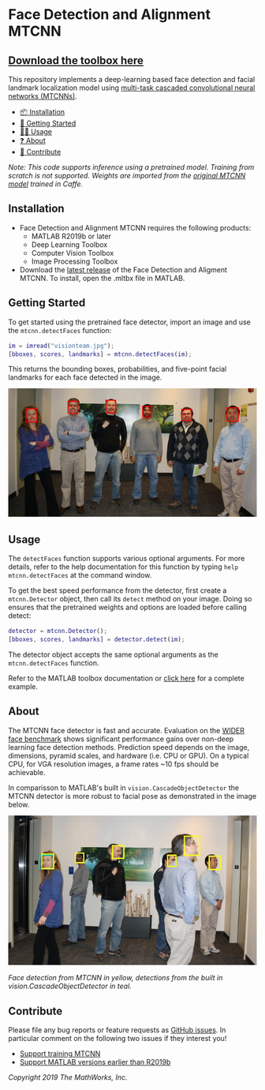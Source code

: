 # Face Detection and Alignment MTCNN

## [__Download the toolbox here__](https://github.com/matlab-deep-learning/mtcnn-face-detection/releases/latest/download/MTCNN%20Face%20Detection.mltbx)

This repository implements a deep-learning based face detection and facial landmark localization model using [multi-task cascaded convolutional neural networks (MTCNNs)](https://kpzhang93.github.io/MTCNN_face_detection_alignment/). 

- [📦 Installation](#installation)
- [🏁 Getting Started](#getting-started)
- [🔎😄 Usage](#usage)
- [❓ About](#about)
- [💬 Contribute](#contribute)

_Note: This code supports inference using a pretrained model. Training from scratch is not supported. Weights are imported from the [original MTCNN model](https://kpzhang93.github.io/MTCNN_face_detection_alignment/) trained in Caffe._

## Installation

- Face Detection and Alignment MTCNN requires the following products:
  - MATLAB R2019b or later
  - Deep Learning Toolbox
  - Computer Vision Toolbox
  - Image Processing Toolbox
- Download the [latest release](https://github.com/matlab-deep-learning/mtcnn-face-detection/releases/) of the Face Detection and Aligment MTCNN. To install, open the .mltbx file in MATLAB.

## Getting Started

To get started using the pretrained face detector, import an image and use the `mtcnn.detectFaces` function:

```matlab
im = imread("visionteam.jpg");
[bboxes, scores, landmarks] = mtcnn.detectFaces(im);
```

This returns the bounding boxes, probabilities, and five-point facial landmarks for each face detected in the image.

![](doc/output1.jpg)

## Usage

The `detectFaces` function supports various optional arguments. For more details, refer to the help documentation for this function by typing `help mtcnn.detectFaces` at the command window.

To get the best speed performance from the detector, first create a `mtcnn.Detector` object, then call its `detect` method on your image. Doing so ensures that the pretrained weights and options are loaded before calling detect:

```matlab
detector = mtcnn.Detector();
[bboxes, scores, landmarks] = detector.detect(im);
```

The detector object accepts the same optional arguments as the `mtcnn.detectFaces` function.

Refer to the MATLAB toolbox documentation or [click here](docs/gettings_started.md) for a complete example.

## About

The MTCNN face detector is fast and accurate. Evaluation on the [WIDER face benchmark](http://mmlab.ie.cuhk.edu.hk/projects/WIDERFace/WiderFace_Results.html) shows significant performance gains over non-deep learning face detection methods. Prediction speed depends on the image, dimensions, pyramid scales, and hardware (i.e. CPU or GPU). On a typical CPU, for VGA resolution images, a frame rates ~10 fps should be achievable.

In comparisson to MATLAB's built in `vision.CascadeObjectDetector` the MTCNN detector is more robust to facial pose as demonstrated in the image below.

![](doc/output2.jpg)

_Face detection from MTCNN in yellow, detections from the built in vision.CascadeObjectDetector in teal._


## Contribute

Please file any bug reports or feature requests as [GitHub issues](https://github.com/matlab-deep-learning/mtcnn-face-detection/issues). In particular comment on the following two issues if they interest you!

- [Support training MTCNN](https://github.com/matlab-deep-learning/mtcnn-face-detection/issues/1)
- [Support MATLAB versions earlier than R2019b](https://github.com/matlab-deep-learning/mtcnn-face-detection/issues/2)


_Copyright 2019 The MathWorks, Inc._
